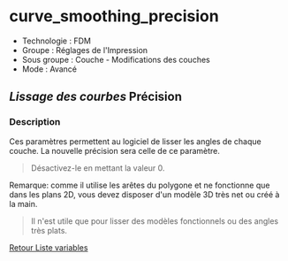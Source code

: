 # curve_smoothing_precision

* Technologie : FDM
* Groupe : Réglages de l'Impression
* Sous groupe : Couche - Modifications des couches
* Mode : Avancé

## *Lissage des courbes* Précision

### Description

Ces paramètres permettent au logiciel de lisser les angles de chaque couche.
La nouvelle précision sera celle de ce paramètre. 

> Désactivez-le en mettant la valeur 0.

Remarque: comme il utilise les arêtes du polygone et ne fonctionne que dans les plans 2D, vous devez disposer d'un modèle 3D très net ou créé à la main.

> Il n'est utile que pour lisser des modèles fonctionnels ou des angles très plats.


[Retour Liste variables](variable_list.md)